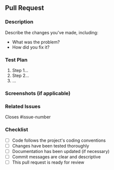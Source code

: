 <!-- Please provide a clear and concise title for your pull request -->

## Pull Request

### Description

<!-- Describe the purpose of this pull request and the changes it introduces -->
<!-- Include any relevant context or background information -->
<!-- If this PR is related to an existing issue, mention it using the syntax: Closes #issue-number -->
<!-- For example, "Closes #123" -->

Describe the changes you've made, including:

- What was the problem?
- How did you fix it?

### Test Plan

<!-- Outline the steps you've taken to test your changes -->
<!-- Describe any testing scenarios or edge cases that have been covered -->
<!-- Provide information on how reviewers can test and verify your changes -->

1. Step 1...
2. Step 2...
3. ...

### Screenshots (if applicable)

<!-- If your changes include visual modifications, provide relevant screenshots -->
<!-- This section is optional if your PR doesn't have visual changes -->

### Related Issues

<!-- List any related issues that this pull request addresses or is related to -->
<!-- Use the syntax "Fixes #issue-number" to automatically close the issue when the PR is merged -->
<!-- For example, "Fixes #456" -->

Closes #issue-number

### Checklist

<!-- Before submitting this pull request, ensure the following checklist is completed -->
<!-- Remove any items that are not applicable -->

- [ ] Code follows the project's coding conventions
- [ ] Changes have been tested thoroughly
- [ ] Documentation has been updated (if necessary)
- [ ] Commit messages are clear and descriptive
- [ ] This pull request is ready for review

<!-- Feel free to add any additional notes, details, or information that may be relevant -->
